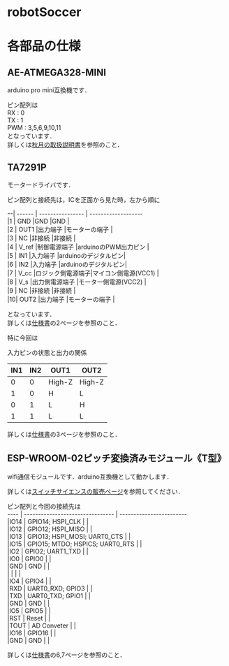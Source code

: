 # robotSoccer

# 各部品の仕様

## AE-ATMEGA328-MINI
arduino pro mini互換機です．  

ピン配列は  
RX : 0  
TX : 1  
PWM : 3,5,6,9,10,11  
となっています．  
詳しくは[秋月の取扱説明書](https://www.google.co.jp/)を参照のこと．  

## TA7291P
モータードライバです．  

ピン配列と接続先は，ICを正面から見た時，左から順に

 --| ------ | ---------------- | -------------------    
|1 |  GND   |GND               |GND                  |  
|2 |  OUT1  |出力端子          |モーターの端子       |  
|3 |  NC    |非接続            |非接続               |  
|4 |  V_ref |制御電源端子      |arduinoのPWM出力ピン |  
|5 |  IN1   |入力端子          |arduinoのデジタルピン|  
|6 |  IN2   |入力端子          |arduinoのデジタルピン|  
|7 |  V_cc  |ロジック側電源端子|マイコン側電源(VCC1) |  
|8 |  V_s   |出力側電源端子    |モーター側電源(VCC2) |  
|9 |  NC    |非接続            |非接続               |  
|10|  OUT2  |出力端子          |モーターの端子       |  

となっています．  
詳しくは[仕様書](http://akizukidenshi.com/download/ta7291p.pdf)の2ページを参照のこと．

特に今回は

 

入力ピンの状態と出力の関係  

|  IN1  |  IN2  | OUT1 | OUT2 |  
  ----- | ----- | ---- | ----    
|   0   |   0   |High-Z|High-Z|  
|   1   |   0   |  H   |  L   |  
|   0   |   1   |  L   |  H   |  
|   1   |   1   |  L   |  L   |  

詳しくは[仕様書](http://akizukidenshi.com/download/ta7291p.pdf)の3ページを参照のこと．

## ESP-WROOM-02ピッチ変換済みモジュール《T型》  

wifi通信モジュールです．arduino互換機として動かします．  

詳しくは[スイッチサイエンスの販売ページ](https://www.switch-science.com/catalog/2580/)を参照してください．  

ピン配列と今回の接続先は  
 ---- | -------------------------------- | ------------------------  
|IO14 | GPIO14; HSPI_CLK                 |                          |  
|IO12 | GPIO12; HSPI_MISO                |                          |  
|IO13 | GPIO13; HSPI_MOSI; UART0_CTS     |                          |  
|IO15 | GPIO15; MTDO; HSPICS; UART0_RTS  |                          |  
|IO2  | GPIO2; UART1_TXD                 |                          |  
|IO0  | GPIO0                            |                          |  
|GND  | GND                              |                          |  
|     |                                  |                          |  
|IO4  | GPIO4                            |                          |  
|RXD  | UART0_RXD; GPIO3                 |                          |  
|TXD  | UART0_TXD; GPIO1                 |                          |  
|GND  | GND                              |                          |  
|IO5  | GPIO5                            |                          |  
|RST  | Reset                            |                          |  
|TOUT | AD Conveter                      |                          |  
|IO16 | GPIO16                           |                          |  
|GND  | GND                              |                          |  


詳しくは[仕様書](http://doc.switch-science.com/datasheets/0c-esp-wroom_datasheet_en_v0.6.pdf)の6,7ページを参照のこと．


